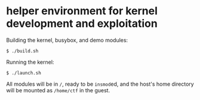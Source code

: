 # helper environment for kernel development and exploitation

Building the kernel, busybox, and demo modules:

```
$ ./build.sh
```

Running the kernel:

```
$ ./launch.sh
```

All modules will be in `/`, ready to be `insmod`ed, and the host's home directory will be mounted as `/home/ctf` in the guest.
